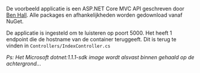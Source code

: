 De voorbeeld applicatie is een ASP.NET Core MVC API geschreven door [Ben Hall](https://github.com/katacoda/dotnet-aspnet-core-example). Alle packages en afhankelijkheden worden gedownload vanaf NuGet.

De applicatie is ingesteld om te luisteren op poort 5000. Het heeft 1 endpoint die de hostname van de container teruggeeft. Dit is terug te vinden in `Controllers/IndexController.cs`

*Ps: Het Microsoft dotnet:1.1.1-sdk image wordt alsvast binnen gehaald op de achtergrond...*
